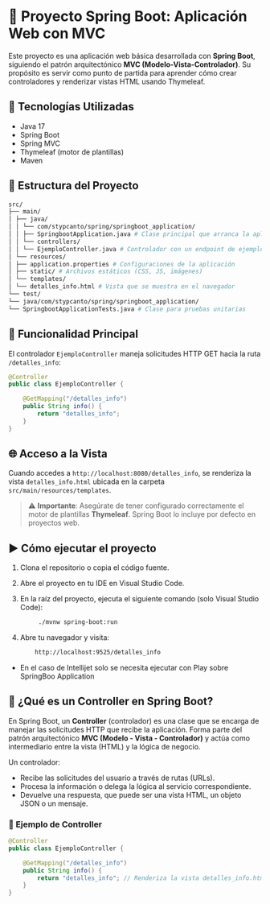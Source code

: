 # 🚀 Proyecto Spring Boot: Aplicación Web con MVC

Este proyecto es una aplicación web básica desarrollada con **Spring Boot**, siguiendo el patrón arquitectónico **MVC (Modelo-Vista-Controlador)**. Su propósito es servir como punto de partida para aprender cómo crear controladores y renderizar vistas HTML usando Thymeleaf.

## 🧠 Tecnologías Utilizadas

- Java 17
- Spring Boot
- Spring MVC
- Thymeleaf (motor de plantillas)
- Maven

## 📁 Estructura del Proyecto

```bash
src/
├── main/
│ ├── java/
│ │ └── com/stypcanto/spring/springboot_application/
│ │ ├── SpringbootApplication.java # Clase principal que arranca la aplicación
│ │ └── controllers/
│ │ └── EjemploController.java # Controlador con un endpoint de ejemplo
│ └── resources/
│ ├── application.properties # Configuraciones de la aplicación
│ ├── static/ # Archivos estáticos (CSS, JS, imágenes)
│ └── templates/
│ └── detalles_info.html # Vista que se muestra en el navegador
└── test/
└── java/com/stypcanto/spring/springboot_application/
└── SpringbootApplicationTests.java # Clase para pruebas unitarias
```


## 📌 Funcionalidad Principal

El controlador `EjemploController` maneja solicitudes HTTP GET hacia la ruta `/detalles_info`:

```java
@Controller
public class EjemploController {

    @GetMapping("/detalles_info")
    public String info() {
        return "detalles_info";
    }
}

```

## 🌐 Acceso a la Vista

Cuando accedes a `http://localhost:8080/detalles_info`, se renderiza la vista `detalles_info.html` ubicada en la carpeta `src/main/resources/templates`.

> ⚠️ **Importante**: Asegúrate de tener configurado correctamente el motor de plantillas **Thymeleaf**. Spring Boot lo incluye por defecto en proyectos web.

## ▶️ Cómo ejecutar el proyecto

1. Clona el repositorio o copia el código fuente.

2. Abre el proyecto en tu IDE en Visual Studio Code.

3. En la raíz del proyecto, ejecuta el siguiente comando (solo Visual Studio Code):

   ```bash
        ./mvnw spring-boot:run
    ```

4.  Abre tu navegador y visita:

    ```bash
        http://localhost:9525/detalles_info
    ```
* En el caso de Intellijet solo se necesita ejecutar con Play sobre SpringBoo Application

## 🧭 ¿Qué es un Controller en Spring Boot?

En Spring Boot, un **Controller** (controlador) es una clase que se encarga de manejar las solicitudes HTTP que recibe la aplicación. Forma parte del patrón arquitectónico **MVC (Modelo - Vista - Controlador)** y actúa como intermediario entre la vista (HTML) y la lógica de negocio.

Un controlador:

- Recibe las solicitudes del usuario a través de rutas (URLs).
- Procesa la información o delega la lógica al servicio correspondiente.
- Devuelve una respuesta, que puede ser una vista HTML, un objeto JSON o un mensaje.

### 📌 Ejemplo de Controller

```java
@Controller
public class EjemploController {

    @GetMapping("/detalles_info")
    public String info() {
        return "detalles_info"; // Renderiza la vista detalles_info.html
    }
}